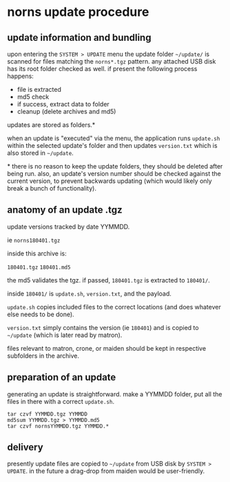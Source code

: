 # norns update procedure

## update information and bundling

upon entering the `SYSTEM > UPDATE` menu the update folder `~/update/` is scanned for files
matching the `norns*.tgz` pattern. any attached USB disk has its root folder checked as well.
if present the following process happens:

- file is extracted
- md5 check
- if success, extract data to folder
- cleanup (delete archives and md5)

updates are stored as folders.\*

when an update is "executed" via the menu, the application runs `update.sh`
within the selected update's folder and then updates `version.txt` which is
also stored in `~/update`.

\* there is no reason to keep the update folders, they should be deleted after being run. also, an
update's version number should be checked against the current version, to prevent backwards
updating (which would likely only break a bunch of functionality).

## anatomy of an update .tgz

update versions tracked by date YYMMDD.

ie `norns180401.tgz`

inside this archive is:

`180401.tgz`
`180401.md5`

the md5 validates the tgz. if passed, `180401.tgz` is extracted to `180401/`.

inside `180401/` is `update.sh`, `version.txt`, and the payload.

`update.sh` copies included files to the correct locations (and does whatever
else needs to be done).

`version.txt` simply contains the version (ie `180401`) and is copied to `~/update`
(which is later read by matron).

files relevant to matron, crone, or maiden should be kept in respective
subfolders in the archive.

## preparation of an update

generating an update is straightforward. make a YYMMDD folder, put all the
files in there with a correct `update.sh`.

```
tar czvf YYMMDD.tgz YYMMDD
md5sum YYMMDD.tgz > YYMMDD.md5
tar czvf nornsYYMMDD.tgz YYMMDD.*
```

## delivery

presently update files are copied to `~/update` from USB disk by `SYSTEM > UPDATE`. in the future a drag-drop from
maiden would be user-friendly.
